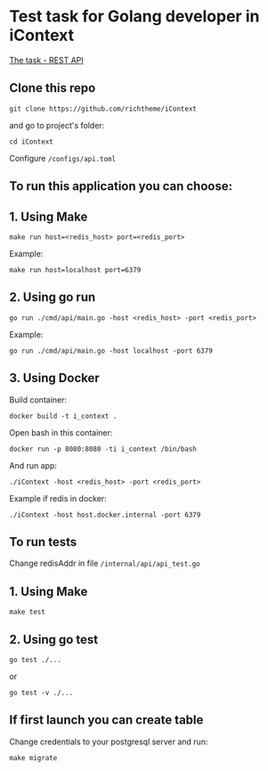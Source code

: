 # Test task for Golang developer in iContext

[The task - REST API](Task.md)

## Clone this repo
```
git clone https://github.com/richtheme/iContext
```
and go to project's folder:
```
cd iContext
```
Configure ```/configs/api.toml```

## To run this application you can choose:
## 1. Using Make
```
make run host=<redis_host> port=<redis_port>
```
Example:
```
make run host=localhost port=6379
```

## 2. Using go run
```
go run ./cmd/api/main.go -host <redis_host> -port <redis_port>
```
Example:
```
go run ./cmd/api/main.go -host localhost -port 6379
```
## 3. Using Docker

Build container:
```
docker build -t i_context . 
```
Open bash in this container:
```
docker run -p 8080:8080 -ti i_context /bin/bash
```

And run app:
```
./iContext -host <redis_host> -port <redis_port>
```
Example if redis in docker:
```
./iContext -host host.docker.internal -port 6379
```


## To run tests
Change redisAddr in file ```/internal/api/api_test.go```
## 1. Using Make
```
make test
```
## 2. Using go test
```
go test ./...
```
or
```
go test -v ./...
```


## If first launch you can create table
Change credentials to your postgresql server and run:
```
make migrate
```

